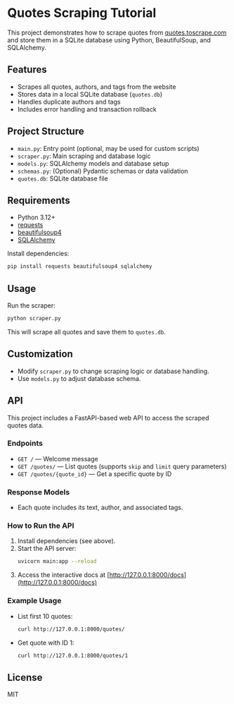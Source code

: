 # Quotes Scraping Tutorial

This project demonstrates how to scrape quotes from [quotes.toscrape.com](http://quotes.toscrape.com) and store them in a SQLite database using Python, BeautifulSoup, and SQLAlchemy.

## Features
- Scrapes all quotes, authors, and tags from the website
- Stores data in a local SQLite database (`quotes.db`)
- Handles duplicate authors and tags
- Includes error handling and transaction rollback

## Project Structure
- `main.py`: Entry point (optional, may be used for custom scripts)
- `scraper.py`: Main scraping and database logic
- `models.py`: SQLAlchemy models and database setup
- `schemas.py`: (Optional) Pydantic schemas or data validation
- `quotes.db`: SQLite database file

## Requirements
- Python 3.12+
- [requests](https://pypi.org/project/requests/)
- [beautifulsoup4](https://pypi.org/project/beautifulsoup4/)
- [SQLAlchemy](https://pypi.org/project/SQLAlchemy/)

Install dependencies:
```bash
pip install requests beautifulsoup4 sqlalchemy
```

## Usage
Run the scraper:
```bash
python scraper.py
```
This will scrape all quotes and save them to `quotes.db`.

## Customization
- Modify `scraper.py` to change scraping logic or database handling.
- Use `models.py` to adjust database schema.

## API
This project includes a FastAPI-based web API to access the scraped quotes data.

### Endpoints
- `GET /` — Welcome message
- `GET /quotes/` — List quotes (supports `skip` and `limit` query parameters)
- `GET /quotes/{quote_id}` — Get a specific quote by ID

### Response Models
- Each quote includes its text, author, and associated tags.

### How to Run the API
1. Install dependencies (see above).
2. Start the API server:
   ```bash
   uvicorn main:app --reload
   ```
3. Access the interactive docs at [http://127.0.0.1:8000/docs](http://127.0.0.1:8000/docs)

### Example Usage
- List first 10 quotes:
  ```bash
  curl http://127.0.0.1:8000/quotes/
  ```
- Get quote with ID 1:
  ```bash
  curl http://127.0.0.1:8000/quotes/1
  ```

## License
MIT
